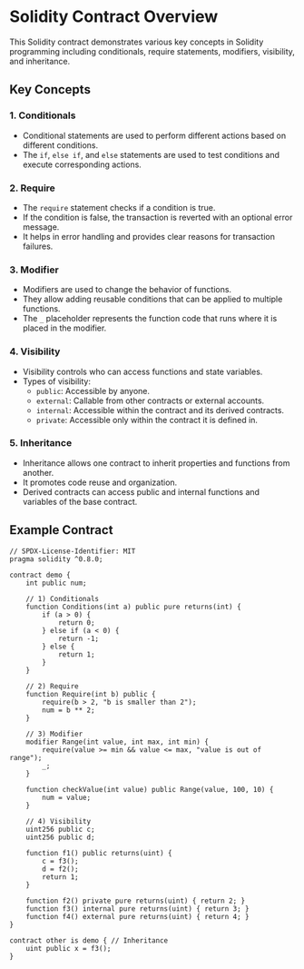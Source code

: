 # Solidity Contract Overview

This Solidity contract demonstrates various key concepts in Solidity programming including conditionals, require statements, modifiers, visibility, and inheritance.

## Key Concepts

### 1. Conditionals

- Conditional statements are used to perform different actions based on different conditions.
- The `if`, `else if`, and `else` statements are used to test conditions and execute corresponding actions.

### 2. Require

- The `require` statement checks if a condition is true.
- If the condition is false, the transaction is reverted with an optional error message.
- It helps in error handling and provides clear reasons for transaction failures.

### 3. Modifier

- Modifiers are used to change the behavior of functions.
- They allow adding reusable conditions that can be applied to multiple functions.
- The `_` placeholder represents the function code that runs where it is placed in the modifier.

### 4. Visibility

- Visibility controls who can access functions and state variables.
- Types of visibility:
  - `public`: Accessible by anyone.
  - `external`: Callable from other contracts or external accounts.
  - `internal`: Accessible within the contract and its derived contracts.
  - `private`: Accessible only within the contract it is defined in.

### 5. Inheritance

- Inheritance allows one contract to inherit properties and functions from another.
- It promotes code reuse and organization.
- Derived contracts can access public and internal functions and variables of the base contract.

## Example Contract

```solidity
// SPDX-License-Identifier: MIT
pragma solidity ^0.8.0;

contract demo {
    int public num;

    // 1) Conditionals
    function Conditions(int a) public pure returns(int) {
        if (a > 0) {
            return 0;
        } else if (a < 0) {
            return -1;
        } else {
            return 1;
        }
    }

    // 2) Require
    function Require(int b) public {
        require(b > 2, "b is smaller than 2");
        num = b ** 2;
    }

    // 3) Modifier
    modifier Range(int value, int max, int min) {
        require(value >= min && value <= max, "value is out of range");
        _;
    }

    function checkValue(int value) public Range(value, 100, 10) {
        num = value;
    }

    // 4) Visibility
    uint256 public c;
    uint256 public d;

    function f1() public returns(uint) {
        c = f3();
        d = f2();
        return 1;
    }

    function f2() private pure returns(uint) { return 2; }
    function f3() internal pure returns(uint) { return 3; }
    function f4() external pure returns(uint) { return 4; }
}

contract other is demo { // Inheritance
    uint public x = f3();
}
